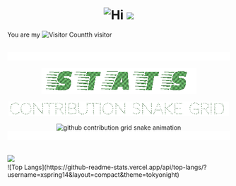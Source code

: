 <!--996-->
<h1 align="center">
  <img src="https://emojis.slackmojis.com/emojis/images/1588866973/8934/hellokittydance.gif?1588866973" alt="Hi" width="42" />
  <a href="https://blog.sunguoqi.com/">
    <img src="https://readme-typing-svg.herokuapp.com/?lines=今天又是996的一天！！！&center=true&size=27" />
  </a>
</h1>

<!--visitor-->
You are my ![Visitor Count](https://profile-counter.glitch.me/xspring14/count.svg)th visitor

<!-- for beauty 留个空行好看点 -->
<div>&nbsp;</div>
<!--LINE-->
<img src="https://github.com/xspring14/xspring14/blob/main/resources/paomaxian.gif?raw=true" height="20" width="100%">
<p align="center">
<!--STATTITLE / WEBSITE: https://textanim.com/-->
<p align="center"> <img src="https://github.com/xspring14/xspring14/blob/main/resources/start.gif?raw=true">
 <!--SNAKETITLE / WEBSITE: https://textanim.com/ -->
<p align="center"> <img src="https://github.com/xspring14/xspring14/blob/main/resources/gongxianzhi.gif?raw=true" width="500">

<p align="center">
<picture>
  <source media="(prefers-color-scheme: dark)" srcset="https://raw.github.com/xspring14/xspring14/output/github-contribution-grid-snake-dark.svg">
  <source media="(prefers-color-scheme: light)" srcset="https://raw.github.com/xspring14/xspring14/output/github-contribution-grid-snake.svg">
  <img alt="github contribution grid snake animation" src="https://raw.github.com/xspring14/xspring14/output/github-contribution-grid-snake.svg">
</picture>

<img src="https://github.com/xspring14/xspring14/blob/main/resources/paomaxian.gif?raw=true" height="20" width="100%">

<!-- for beauty 留个空行好看点 -->
<div>&nbsp;</div>

<!-- dynamic typing effect 动态打字效果 -->
<div>
  <a href="https://blog.sunguoqi.com/">
    <img src="https://readme-typing-svg.demolab.com?font=Fira+Code&pause=1000&width=435&lines=console.log(%22coding&nbsp;统计%22)&center=true&size=27" />
  </a>
</div>
![Top Langs](https://github-readme-stats.vercel.app/api/top-langs/?username=xspring14&layout=compact&theme=tokyonight)
